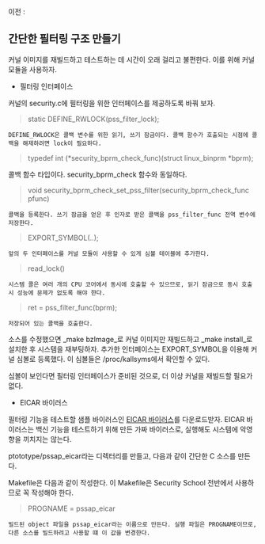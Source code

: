 이전 : [](프로젝트\write_log_of_running_process.md)

## 간단한 필터링 구조 만들기

커널 이미지를 재빌드하고 테스트하는 데 시간이 오래 걸리고 불편한다.
이를 위해 커널 모듈을 사용하자.

* 필터링 인터페이스

커널의 security.c에 필터링을 위한 인터페이스를 제공하도록 바꿔 보자.

> [](프로젝트\소스\chunks\security_2.c)

> static DEFINE_RWLOCK(pss_filter_lock);

    DEFINE_RWLOCK은 콜백 변수를 위한 읽기, 쓰기 잠금이다. 콜백 함수가 호출되는 시점에 콜백을 해제하려면 lock이 필요하다.

> typedef int (*security_bprm_check_func)(struct linux_binprm *bprm);

콜백 함수 타입이다. security_bprm_check 함수와 동일하다.

> void security_bprm_check_set_pss_filter(security_bprm_check_func pfunc)
 
    콜백을 등록한다. 쓰기 잠금을 얻은 후 인자로 받은 콜백을 pss_filter_func 전역 변수에 저장한다.

> EXPORT_SYMBOL(..);

    앞의 두 인터페이스를 커널 모듈이 사용할 수 있게 심볼 테이블에 추가한다.

>read_lock()

    시스템 콜은 여러 개의 CPU 코어에서 동시에 호출할 수 있으므로, 읽기 잠금으로 동시 호출 시 성능에 문제가 없도록 해야 한다.

>ret = pss_filter_func(bprm);

    저장되어 있는 콜백을 호출한다.

소스를 수정했으면 _make bzImage_로 커널 이미지만 재빌드하고 _make install_로 설치한 후 시스템을 재부팅하자.
추가한 인터페이스는 EXPORT_SYMBOL을 이용해 커널 심볼로 등록했다. 이 심볼들은 /proc/kallsyms에서 확인할 수 있다.

심볼이 보인다면 필터링 인터페이스가 준비된 것으로, 더 이상 커널을 재빌드할 필요가 없다.

* EICAR 바이러스

필터링 기능을 테스트할 샘플 바이러스인 [EICAR 바이러스](http://www.eicar.org/96-0-Intended-use.html)를 다운로드받자.
EICAR 바이러스는 백신 기능을 테스트하기 위해 만든 가짜 바이러스로, 실행해도 시스템에 악영향을 끼치지는 않는다.

ptototype/pssap_eicar라는 디렉터리를 만들고, 다음과 같이 간단한 C 소스를 만든다.

> [](프로젝트\소스\pssap_eicar.c)

Makefile은 다음과 같이 작성한다. 이 Makefile은 Security School 전반에서 사용하므로 꼭 작성해야 한다.

> [](프로젝트\소스\eicar_Makefile)

> PROGNAME = pssap_eicar

    빌드된 object 파일을 pssap_eicar라는 이름으로 만든다. 실행 파일은 PROGNAME이므로, 다른 소스를 빌드하려고 사용할 떄 이 값을 변경한다.


